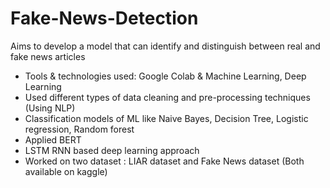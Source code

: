 # Fake-News-Detection
Aims to develop a model that can identify and distinguish between real and fake news articles
- Tools \& technologies used: Google Colab \& Machine Learning, Deep Learning
- Used different types of data cleaning and pre-processing techniques (Using NLP)
- Classification models of ML like Naive Bayes, Decision Tree, Logistic regression, Random forest
- Applied BERT
- LSTM RNN based deep learning approach
- Worked on two dataset : LIAR dataset and Fake News dataset (Both available on kaggle)
